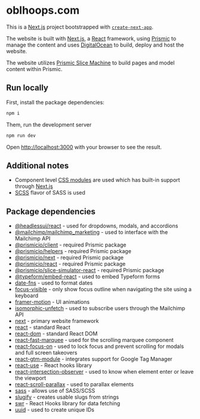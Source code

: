 # oblhoops.com

This is a [Next.js](https://nextjs.org/) project bootstrapped with [`create-next-app`](https://github.com/vercel/next.js/tree/canary/packages/create-next-app).

The website is built with [Next.js](https://nextjs.org/), a [React](https://reactjs.org/) framework, using [Prismic](https://prismic.io/) to manage the content and uses [DigitalOcean](https://www.digitalocean.com/) to build, deploy and host the website.

The website utilizes [Prismic Slice Machine](https://prismic.io/docs/core-concepts/slice-machine) to build pages and model content within Prismic.

## Run locally

First, install the package dependencies:

```bash
npm i
```

Them, run the development server

```bash
npm run dev
```

Open [http://localhost:3000](http://localhost:3000) with your browser to see the result.

## Additional notes

- Component level [CSS modules](https://github.com/css-modules/css-modules) are used which has built-in support through [Next.js](https://nextjs.org/docs/basic-features/built-in-css-support)
- [SCSS](https://nextjs.org/docs/basic-features/built-in-css-support#sass-support) flavor of SASS is used

## Package dependencies

- [@headlessui/react](https://www.npmjs.com/package/@headlessui/react) - used for dropdowns, modals, and accordions
- [@mailchimp/mailchimp_marketing](https://www.npmjs.com/package/@mailchimp/mailchimp_marketing) - used to interface with the Mailchimp API
- [@prismicio/client](https://www.npmjs.com/package/@n8tb1t/@prismicio/client) - required Prismic package
- [@prismicio/helpers](https://www.npmjs.com/package/@n8tb1t/@prismicio/helpers) - required Prismic package
- [@prismicio/next](https://www.npmjs.com/package/@n8tb1t/@prismicio/next) - required Prismic package
- [@prismicio/react](https://www.npmjs.com/package/@n8tb1t/@prismicio/react) - required Prismic package
- [@prismicio/slice-simulator-react](https://www.npmjs.com/package/@n8tb1t/@prismicio/slice-simulator-react) - required Prismic package
- [@typeform/embed-react](https://www.npmjs.com/package/@n8tb1t/@typeform/embed-react) - used to embed Typeform forms
- [date-fns](https://www.npmjs.com/package/@n8tb1t/date-fns) - used to format dates
- [focus-visible](https://www.npmjs.com/package/focus-visible) - only show focus outline when navigating the site using a keyboard
- [framer-motion](https://www.npmjs.com/package/framer-motion) - UI animations
- [isomorphic-unfetch](https://www.npmjs.com/package/isomorphic-unfetch) - used to subscribe users through the Mailchimp API
- [next](https://www.npmjs.com/package/next) - primary website framework
- [react](https://www.npmjs.com/package/react) - standard React
- [react-dom](https://www.npmjs.com/package/react-dom) - standard React DOM
- [react-fast-marquee](https://www.npmjs.com/package/react-fast-marquee) - used for the scrolling marquee component
- [react-focus-on](https://www.npmjs.com/package/react-focus-on) - used to lock focus and prevent scrolling for modals and full screen takeovers
- [react-gtm-module](https://www.npmjs.com/package/react-gtm-module) - integrates support for Google Tag Manager
- [react-use](https://www.npmjs.com/package/react-use) - React hooks library
- [react-intersection-observer](https://www.npmjs.com/package/react-intersection-observer) - used to know when element enter or leave the viewport
- [react-scroll-parallax](https://www.npmjs.com/package/react-scroll-parallax) - used to parallax elements
- [sass](https://www.npmjs.com/package/sass) - allows use of SASS/SCSS
- [slugify](https://www.npmjs.com/package/slugify) - creates usable slugs from strings
- [swr](https://www.npmjs.com/package/swr) - React Hooks library for data fetching
- [uuid](https://www.npmjs.com/package/uuid) - used to create unique IDs

